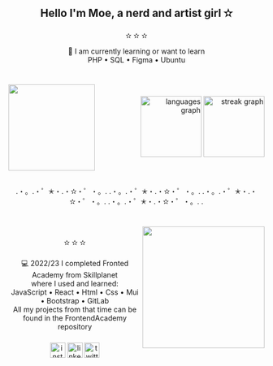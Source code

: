 <h2 align="center">Hello I'm Moe, a nerd and artist girl ✫</h2>

###
<p align="center">✫ ✫ ✫</p>
<p align="center">💼 I am currently learning or want to learn<br>PHP • SQL • Figma • Ubuntu</p>

###

<br clear="both">

<img align="left" height="170" src="https://i.pinimg.com/originals/2d/22/af/2d22af06e9302b260903760ef9ebf251.gif"  />

###

<div align="right">
  <img src="https://github-readme-stats.vercel.app/api/top-langs?username=H0N3YY&locale=en&hide_title=false&layout=compact&card_width=320&langs_count=5&theme=aura&hide_border=true&order=2&custom_title=%E2%80%A2%20%E1%B4%8D%E1%B4%8F%EA%9C%B1%E1%B4%9B%20%E1%B4%9C%EA%9C%B1%E1%B4%87%E1%B4%85%20%CA%9F%E1%B4%80%C9%B4%C9%A2%E1%B4%9C%E1%B4%80%C9%A2%E1%B4%87%EA%9C%B1%20%E2%80%A2" height="120" alt="languages graph"  />
  <img src="https://streak-stats.demolab.com?user=H0N3YY&locale=en&mode=daily&theme=aura&hide_border=true&border_radius=5&order=3" height="120" alt="streak graph"  />
</div>

###

<br clear="both">

<p align="center">.・。.・゜✭・.・✫・゜・。. .・。.・゜✭・.・✫・゜・。. .・。.・゜✭・.・✫・゜・。. .・。.・゜✭・.・✫・゜・。. .</p>

###

<br clear="both">

<img align="right" height="240" src="https://images-wixmp-ed30a86b8c4ca887773594c2.wixmp.com/f/29f0aa6c-8f67-4970-81f8-dda808fe07d5/dfxs83u-ed9e20a2-f845-49a9-90de-937acab2fbb8.gif?token=eyJ0eXAiOiJKV1QiLCJhbGciOiJIUzI1NiJ9.eyJzdWIiOiJ1cm46YXBwOjdlMGQxODg5ODIyNjQzNzNhNWYwZDQxNWVhMGQyNmUwIiwiaXNzIjoidXJuOmFwcDo3ZTBkMTg4OTgyMjY0MzczYTVmMGQ0MTVlYTBkMjZlMCIsIm9iaiI6W1t7InBhdGgiOiJcL2ZcLzI5ZjBhYTZjLThmNjctNDk3MC04MWY4LWRkYTgwOGZlMDdkNVwvZGZ4czgzdS1lZDllMjBhMi1mODQ1LTQ5YTktOTBkZS05MzdhY2FiMmZiYjguZ2lmIn1dXSwiYXVkIjpbInVybjpzZXJ2aWNlOmZpbGUuZG93bmxvYWQiXX0.Zoeh5ZH6vsCemWnzeQcV6w4KVtkZxe3lgihTOvbFSlo"  />

###

<p align="center">✫ ✫ ✫</p>

###

<p align="center">💻 2022/23 I completed Fronted Academy from Skillplanet <br>where I used and learned:<br>JavaScript • React • Html • Css • Mui • Bootstrap • GitLab<br>All my projects from that time can be found in the FrontendAcademy repository</p>

###

<div align="center">
  <img src="https://img.shields.io/static/v1?message=Instagram&logo=instagram&label=&color=E4405F&logoColor=white&labelColor=&style=for-the-badge" height="30" alt="instagram logo"  />
  <img src="https://img.shields.io/static/v1?message=LinkedIn&logo=linkedin&label=&color=0077B5&logoColor=white&labelColor=&style=for-the-badge" height="30" alt="linkedin logo"  />
  <img src="https://img.shields.io/static/v1?message=Twitter&logo=twitter&label=&color=1DA1F2&logoColor=white&labelColor=&style=for-the-badge" height="30" alt="twitter logo"  />
</div>

###
